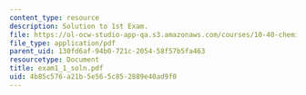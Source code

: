 ```yaml
---
content_type: resource
description: Solution to 1st Exam.
file: https://ol-ocw-studio-app-qa.s3.amazonaws.com/courses/10-40-chemical-engineering-thermodynamics-fall-2003/4b85c576a21b5e565c852889e40ad9f0_exam1_1_soln.pdf
file_type: application/pdf
parent_uid: 130fd6af-94b0-721c-2054-58f57b5fa463
resourcetype: Document
title: exam1_1_soln.pdf
uid: 4b85c576-a21b-5e56-5c85-2889e40ad9f0
---
```

